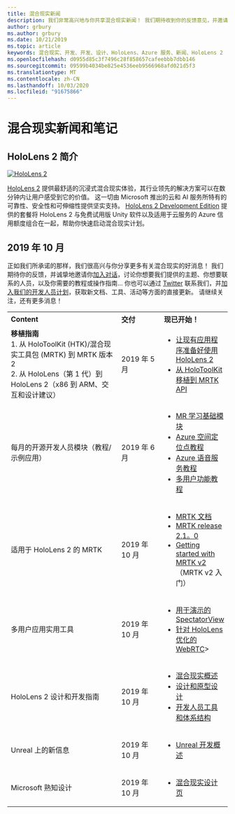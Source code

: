 ```yaml
---
title: 混合现实新闻
description: 我们非常高兴地与你共享混合现实新闻！ 我们期待收到你的反馈意见，并邀请你加入对话。
author: grbury
ms.author: grbury
ms.date: 10/21/2019
ms.topic: article
keywords: 混合现实、开发、开发、设计、HoloLens、Azure 服务、新闻、HoloLens 2
ms.openlocfilehash: d0955d85c3f7496c28f858657cafeebbb7dbb146
ms.sourcegitcommit: 09599b4034be825e4536eeb9566968afd021d5f3
ms.translationtype: MT
ms.contentlocale: zh-CN
ms.lasthandoff: 10/03/2020
ms.locfileid: "91675866"
---
```

# <a name="mixed-reality-news-and-notes"></a>混合现实新闻和笔记

## <a name="introducing-hololens-2"></a>HoloLens 2 简介

[![HoloLens 2](images/hololens2.jpg)](https://www.microsoft.com/hololens/hardware)

[HoloLens 2](https://www.microsoft.com/hololens/hardware) 提供最舒适的沉浸式混合现实体验，其行业领先的解决方案可以在数分钟内让用户感受到它的价值。 这一切由 Microsoft 推出的云和 AI 服务所特有的可靠性、安全性和可伸缩性提供坚实支持。 [HoloLens 2 Development Edition](https://www.microsoft.com//hololens/developers) 提供的套餐将 HoloLens 2 与免费试用版 Unity 软件以及适用于云服务的 Azure 信用额度组合在一起，帮助你快速启动混合现实计划。

## <a name="october-2019"></a>2019 年 10 月

正如我们所承诺的那样，我们很高兴与你分享更多有关混合现实的好消息！ 我们期待你的反馈，并诚挚地邀请你[加入对话](https://holodevelopersslack.azurewebsites.net/)，讨论你想要我们提供的主题、你想要联系的人员，以及你需要的教程或操作指南… 你也可以通过 [Twitter](https://twitter.com/MxdRealityDev) 联系我们，并[加入我们的开发人员计划](https://aka.ms/iwantmr)，获取新文档、工具、活动等方面的直接更新。 请继续关注，还有更多消息！

<table>
<tr>
<th style="width: 400px; text-align:left;">Content</th><th style="width: 125px; text-align:left;">交付</th><th style="width: 125px; text-align:left;">现已开始！</th>
</tr> 
<tr>
<td><b>移植指南</b> <br>1. 从 HoloToolKit (HTK)/混合现实工具包 (MRTK) 到 MRTK 版本 2
<br>2. 从 HoloLens（第 1 代）到 HoloLens 2（x86 到 ARM、交互和设计建议）
</td></td><td>2019 年 5 月</td><td> <ul><li><a href=https://docs.microsoft.com/windows/mixed-reality/mrtk-porting-guide>让现有应用程序准备好使用 HoloLens 2</a><li><a href=https://microsoft.github.io/MixedRealityToolkit-Unity/Documentation/HTKToMRTKPortingGuide.html>从 HoloToolKit 移植到 MRTK API</a></td>
</tr>
<tr>
<td>每月的开源开发人员模块（教程/示例应用）</td><td>2019 年 6 月</td><td> <ul><li><a href=https://docs.microsoft.com/windows/mixed-reality/mrlearning-base-ch1>MR 学习基础模块</a><li><a href=https://docs.microsoft.com/windows/mixed-reality/mrlearning-asa-ch1>Azure 空间定位点教程</a><li><a href=https://docs.microsoft.com/windows/mixed-reality/mrlearning-speechsdk-ch1>Azure 语音服务教程</a><li><a href=https://docs.microsoft.com/windows/mixed-reality/mrlearning-sharing(photon)-ch1>多用户功能教程</a></td>
</tr>
<tr>
<td>适用于 HoloLens 2 的 MRTK</td><td>2019 年 10 月</td><td> <ul><li><a href=https://microsoft.github.io/MixedRealityToolkit-Unity/Documentation/GettingStartedWithTheMRTK.html>MRTK 文档</a><li><a href=https://github.com/Microsoft/MixedRealityToolkit-Unity/releases>MRTK release 2.1。0</a><li><a href=https://docs.microsoft.com/windows/mixed-reality/mrtk-getting-started>Getting started with MRTK v2</a>（MRTK v2 入门）</td>
</tr>
<tr>
<td>多用户应用实用工具</td><td>2019 年 10 月</td><td> <ul><li><a href=https://docs.microsoft.com/windows/mixed-reality/spectator-view>用于演示的 SpectatorView</a><li><a href=https://github.com/microsoft/MixedReality-WebRTC>针对 HoloLens 优化的 WebRTC</a>></td>
</tr>
<tr>
<td>HoloLens 2 设计和开发指南</td><td>2019 年 10 月</td><td> <ul><li><a href=https://docs.microsoft.com/windows/mixed-reality/>混合现实概述</a><li><a href=https://docs.microsoft.com/windows/mixed-reality/design>设计和原型设计</a><li><a href=https://docs.microsoft.com/windows/mixed-reality/development>开发人员工具和体系结构</a></td>
</tr>
<tr>
  <td>Unreal 上的新信息</td><td>2019 年 10 月</td><td> <ul><li><a href=https://docs.microsoft.com/windows/mixed-reality/unreal-development-overview>Unreal 开发概述</a></td>
</tr>
<tr>
  <td>Microsoft 熟知设计</td><td>2019 年 10 月</td><td> <ul><li><a href=https://www.microsoft.com/design/fluent/>混合现实设计页</a></td>
</tr>
</table>
